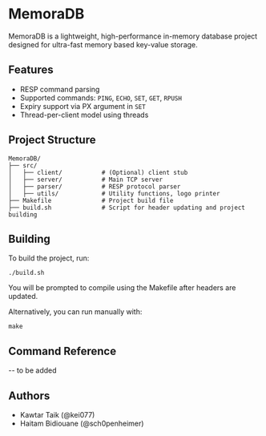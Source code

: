 # MemoraDB

MemoraDB is a lightweight, high-performance in-memory database project designed for ultra-fast memory based key-value storage.

## Features

- RESP command parsing
- Supported commands: `PING`, `ECHO`, `SET`, `GET`, `RPUSH`
- Expiry support via PX argument in `SET`
- Thread-per-client model using threads

## Project Structure

```
MemoraDB/
├── src/
│   ├── client/           # (Optional) client stub
│   ├── server/           # Main TCP server 
│   ├── parser/           # RESP protocol parser
│   ├── utils/            # Utility functions, logo printer
├── Makefile              # Project build file
├── build.sh              # Script for header updating and project building
```

## Building

To build the project, run:

```
./build.sh
```

You will be prompted to compile using the Makefile after headers are updated.

Alternatively, you can run manually with:

```
make
```

## Command Reference

-- to be added 

## Authors

- Kawtar Taik (@kei077)
- Haitam Bidiouane (@sch0penheimer)
